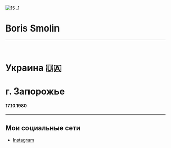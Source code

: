 ![15 _1](https://user-images.githubusercontent.com/105316196/173173080-6e654a47-3a53-4a43-b9c8-689c9abe411d.jpg)
 <html>
  <head>
    <body>
      <meta charset="UTF-8"/>
      <h1> Boris Smolin </h1>
      <hr />
       <br />
     <h1> Украина 🇺🇦 </h1>
     <h1> г. Запорожье </h1>
     <h4> 17.10.1980 </h4>
   <hr />
   <h2> Мои социальные сети </h2>
    <ul>
     <li><a href="https://www.instagram.com/borissmolin/"target="_blank">Instagram</a></li>
    





    



  





     
     
     





     
     
     



   








